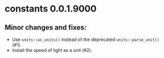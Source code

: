 # constants 0.0.1.9000

## Minor changes and fixes:

* Use `units::as_units()` instead of the deprecated `units::parse_unit()` (#1).
* Install the speed of light as a unit (#2).
